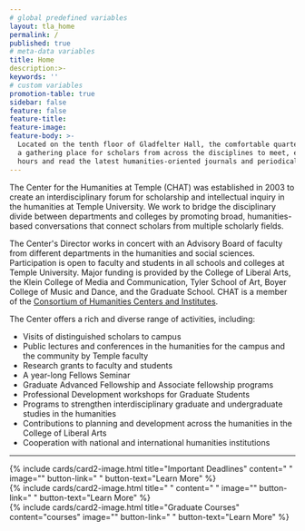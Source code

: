 ```yaml
---
# global predefined variables
layout: tla_home
permalink: /
published: true
# meta-data variables
title: Home
description:>-
keywords: ''
# custom variables
promotion-table: true
sidebar: false
feature: false
feature-title: 
feature-image: 
feature-body: >-
  Located on the tenth floor of Gladfelter Hall, the comfortable quarters serve as 
  a gathering place for scholars from across the disciplines to meet, enjoy social 
  hours and read the latest humanities-oriented journals and periodicals.
---
```

The Center for the Humanities at Temple (CHAT) was established in 2003 to create an interdisciplinary forum for scholarship and intellectual inquiry in the humanities at Temple University. We work to bridge the disciplinary divide between departments and colleges by promoting broad, humanities-based conversations that connect scholars from multiple scholarly fields.

The Center's Director works in concert with an Advisory Board of faculty from different departments in the humanities and social sciences. Participation is open to faculty and students in all schools and colleges at Temple University. Major funding is provided by the College of Liberal Arts, the Klein College of Media and Communication, Tyler School of Art, Boyer College of Music and Dance, and the Graduate School. CHAT is a member of the [Consortium of Humanities Centers and Institutes](http://chcinetwork.org/).

The Center offers a rich and diverse range of activities, including:

- Visits of distinguished scholars to campus
- Public lectures and conferences in the humanities for the campus and the community by Temple faculty
- Research grants to faculty and students
- A year-long Fellows Seminar
- Graduate Advanced Fellowship and Associate fellowship programs
- Professional Development workshops for Graduate Students
- Programs to strengthen interdisciplinary graduate and undergraduate studies in the humanities
- Contributions to planning and development across the humanities in the College of Liberal Arts
- Cooperation with national and international humanities institutions

___

<div class="row row-wide">
  <div class="col m12 l4">{% include cards/card2-image.html
    title="Important Deadlines"
    content=" "
    image=""
    button-link=" "
    button-text="Learn More" %}
  </div>
  <div class="row row-wide">
    <div class="col m12 l4">{% include cards/card2-image.html
      title=" "
      content=" "
      image=""
      button-link=" "
      button-text="Learn More" %}
    </div>
    <div class="row row-wide">
      <div class="col m12 l4">{% include cards/card2-image.html
        title="Graduate Courses"
        content="courses"
        image=""
        button-link=" "
        button-text="Learn More" %}
      </div>
</div>
